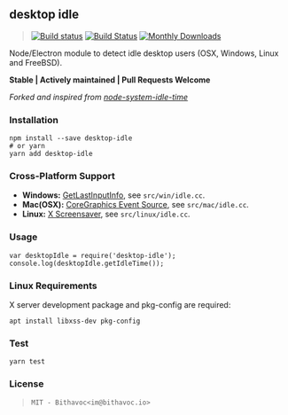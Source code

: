 ## desktop idle
> [![Build status](https://ci.appveyor.com/api/projects/status/gwlnytjjw4ju3vs0?svg=true)](https://ci.appveyor.com/project/bithavoc/node-desktop-idle)
> [![Build Status](https://travis-ci.org/bithavoc/node-desktop-idle.svg?branch=master)](https://travis-ci.org/bithavoc/node-desktop-idle)
> [![Monthly Downloads](https://img.shields.io/npm/dm/desktop-idle.svg)](https://www.npmjs.com/package/desktop-idle)

Node/Electron module to detect idle desktop users (OSX, Windows, Linux and FreeBSD).

**Stable | Actively maintained | Pull Requests Welcome**

_Forked and inspired from [node-system-idle-time](https://github.com/paulcbetts/node-system-idle-time)_

### Installation
```
npm install --save desktop-idle
# or yarn
yarn add desktop-idle
```

### Cross-Platform Support
* **Windows:** [GetLastInputInfo](https://msdn.microsoft.com/en-us/library/windows/desktop/ms646302(v=vs.85).aspx), see `src/win/idle.cc`.
* **Mac(OSX):** [CoreGraphics Event Source](https://developer.apple.com/documentation/coregraphics/1408790-cgeventsourcesecondssincelasteve), see `src/mac/idle.cc`.
* **Linux:** [X Screensaver](https://linux.die.net/man/3/xscreensaverqueryinfo), see `src/linux/idle.cc`.

### Usage
```
var desktopIdle = require('desktop-idle');
console.log(desktopIdle.getIdleTime());
```

### Linux Requirements

X server development package and pkg-config are required:

`apt install libxss-dev pkg-config`

### Test

```
yarn test
```

### License

> `MIT - Bithavoc<im@bithavoc.io>`